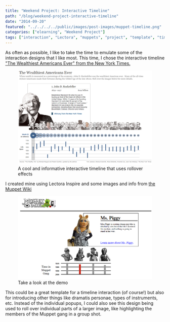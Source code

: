 ```yaml
---
title: "Weekend Project: Interactive Timeline"
path: "/blog/weekend-project-interactive-timeline"
date: "2014-09-20"
featured: "../../../../public/images/post-images/muppet-timeline.png"
categories: ["elearning", "Weekend Project"]
tags: ["interaction", "Lectora", "muppets", "project", "template", "timeline"]
---
```


As often as possible, I like to take the time to emulate some of the interaction designs that I like most. This time, I chose the interactive timeline ["The Wealthiest Americans Ever" from the New York Times.](http://www.nytimes.com/ref/business/20070715_GILDED_GRAPHIC.html "The Wealthiest Americans Ever NYT")

<figure>
  <img src="../../../../public/images/post-images/wealthies-americans-timeline.png" alt="Wealthiest Americans Ever interactive timeline" />
  <figcaption> A cool and informative interactive timeline that uses rollover effects</figcaption>
</figure>

I created mine using Lectora Inspire and some images and info from [the Muppet Wiki](http://muppet.wikia.com/wiki/Muppet_Wiki "Muppet Wiki")

<figure>
  <a href="http://www.knanthony.com/showcase/muppettime/index.html" target="blank">
    <img src="../../../../public/images/post-images/muppet-timeline.png" alt="Muppet timeline" />
  </a>
  <figcaption>Take a look at the demo</figcaption>
</figure>

This could be a great template for a timeline interaction (of course!) but also for introducing other things like dramatis personae, types of instruments, etc. Instead of the individual popups, I could also see this design being used to roll over individual parts of a larger image, like highlighting the members of the Muppet gang in a group shot.
